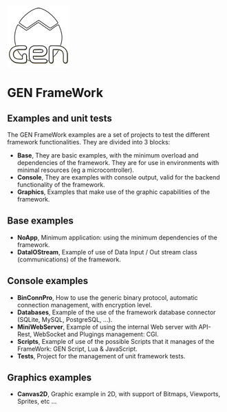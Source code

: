 ![GEN FrameWork](GENIcon.png "GEN FrameWork")

# GEN FrameWork

## Examples and unit tests

The GEN FrameWork examples are a set of projects to test the different framework functionalities. They are divided into 3 blocks:


- **Base**, They are basic examples, with the minimum overload and dependencies of the framework. They are for use in environments with minimal resources (eg a microcontroller).
- **Console**, They are examples with console output, valid for the backend functionality of the framework.
- **Graphics**, Examples that make use of the graphic capabilities of the framework.


## Base examples
- **NoApp**, Minimum application: using the minimum dependencies of the framework.
- **DataIOStream**, Example of use of Data Input / Out stream class (communications) of the framework.

## Console examples

- **BinConnPro**, How to use the generic binary protocol, automatic connection management, with encryption level.
- **Databases**, Example of the use of the framework database connector (SQLite, MySQL, PostgreSQL, ...).
- **MiniWebServer**, Example of using the internal Web server with API-Rest, WebSocket and Plugings management: CGI.
- **Scripts**, Example of use of the possible Scripts that it manages of the FrameWork: GEN Script, Lua & JavaScript.
- **Tests**, Project for the management of unit framework tests.

## Graphics examples

- **Canvas2D**, Graphic example in 2D, with support of Bitmaps, Viewports, Sprites, etc ...